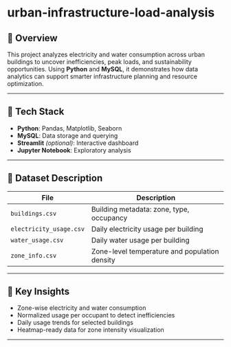 # urban-infrastructure-load-analysis
## 📌 Overview
This project analyzes electricity and water consumption across urban buildings to uncover inefficiencies, peak loads, and sustainability opportunities. Using **Python** and **MySQL**, it demonstrates how data analytics can support smarter infrastructure planning and resource optimization.

---

## 🧰 Tech Stack
- **Python**: Pandas, Matplotlib, Seaborn
- **MySQL**: Data storage and querying
- **Streamlit** *(optional)*: Interactive dashboard
- **Jupyter Notebook**: Exploratory analysis

---

## 📁 Dataset Description

| File | Description |
|------|-------------|
| `buildings.csv` | Building metadata: zone, type, occupancy |
| `electricity_usage.csv` | Daily electricity usage per building |
| `water_usage.csv` | Daily water usage per building |
| `zone_info.csv` | Zone-level temperature and population density |

---

## 🧠 Key Insights
- Zone-wise electricity and water consumption
- Normalized usage per occupant to detect inefficiencies
- Daily usage trends for selected buildings
- Heatmap-ready data for zone intensity visualization

---

